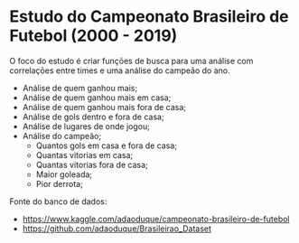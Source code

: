 # Estudo do Campeonato Brasileiro de Futebol (2000 - 2019)

O foco do estudo é criar funçōes de busca para uma análise com correlaçōes
entre times e uma análise do campeão do ano.

- Análise de quem ganhou mais;  
- Análise de quem ganhou mais em casa;
- Análise de quem ganhou mais fora de casa;
- Análise de gols dentro e fora de casa; 
- Análise de lugares de onde jogou; 
- Análise do campeão;
    - Quantos gols em casa e fora de casa;
    - Quantas vitorias em casa;
    - Quantas vitorias fora de casa;
    - Maior goleada; 
    - Pior derrota;



Fonte do banco de dados:
- https://www.kaggle.com/adaoduque/campeonato-brasileiro-de-futebol
- https://github.com/adaoduque/Brasileirao_Dataset
